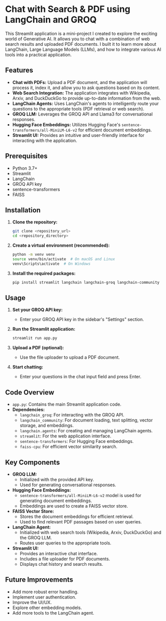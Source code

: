 # Chat with Search & PDF using LangChain and GROQ

This Streamlit application is a mini-project I created to explore the exciting world of Generative AI. It allows you to chat with a combination of web search results and uploaded PDF documents. I built it to learn more about LangChain, Large Language Models (LLMs), and how to integrate various AI tools into a practical application.

## Features

-   **Chat with PDFs:** Upload a PDF document, and the application will process it, index it, and allow you to ask questions based on its content.
-   **Web Search Integration:** The application integrates with Wikipedia, Arxiv, and DuckDuckGo to provide up-to-date information from the web.
-   **LangChain Agents:** Uses LangChain's agents to intelligently route your questions to the appropriate tools (PDF retrieval or web search).
-   **GROQ LLM:** Leverages the GROQ API and Llama3 for conversational responses.
-   **Hugging Face Embeddings:** Utilizes Hugging Face's `sentence-transformers/all-MiniLM-L6-v2` for efficient document embeddings.
-   **Streamlit UI:** Provides an intuitive and user-friendly interface for interacting with the application.

## Prerequisites

-   Python 3.7+
-   Streamlit
-   LangChain
-   GROQ API key
-   sentence-transformers
-   FAISS

## Installation

1.  **Clone the repository:**

    ```bash
    git clone <repository_url>
    cd <repository_directory>
    ```

2.  **Create a virtual environment (recommended):**

    ```bash
    python -m venv venv
    source venv/bin/activate  # On macOS and Linux
    venv\Scripts\activate  # On Windows
    ```

3.  **Install the required packages:**

    ```bash
    pip install streamlit langchain langchain-groq langchain-community sentence-transformers faiss-cpu
    ```

## Usage

1.  **Set your GROQ API key:**
    * Enter your GROQ API key in the sidebar's "Settings" section.

2.  **Run the Streamlit application:**

    ```bash
    streamlit run app.py
    ```

3.  **Upload a PDF (optional):**
    * Use the file uploader to upload a PDF document.

4.  **Start chatting:**
    * Enter your questions in the chat input field and press Enter.

## Code Overview

-   `app.py`: Contains the main Streamlit application code.
-   **Dependencies:**
    -   `langchain_groq`: For interacting with the GROQ API.
    -   `langchain_community`: For document loading, text splitting, vector storage, and embeddings.
    -   `langchain.agents`: For creating and managing LangChain agents.
    -   `streamlit`: For the web application interface.
    -   `sentence-transformers`: For Hugging Face embeddings.
    -   `faiss-cpu`: For efficient vector similarity search.

## Key Components

-   **GROQ LLM:**
    -   Initialized with the provided API key.
    -   Used for generating conversational responses.
-   **Hugging Face Embeddings:**
    -   `sentence-transformers/all-MiniLM-L6-v2` model is used for generating document embeddings.
    -   Embeddings are used to create a FAISS vector store.
-   **FAISS Vector Store:**
    -   Stores the document embeddings for efficient retrieval.
    -   Used to find relevant PDF passages based on user queries.
-   **LangChain Agent:**
    -   Initialized with web search tools (Wikipedia, Arxiv, DuckDuckGo) and the GROQ LLM.
    -   Routes user queries to the appropriate tools.
-   **Streamlit UI:**
    -   Provides an interactive chat interface.
    -   Includes a file uploader for PDF documents.
    -   Displays chat history and search results.

## Future Improvements

-   Add more robust error handling.
-   Implement user authentication.
-   Improve the UI/UX.
-   Explore other embedding models.
-   Add more tools to the LangChain agent.
